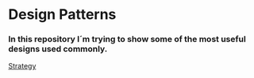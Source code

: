 # Design Patterns

### In this repository I´m trying to show some of the most useful designs used commonly.

[Strategy](https://github.com/ThiagoEvoa/design_patterns/tree/strategy)
